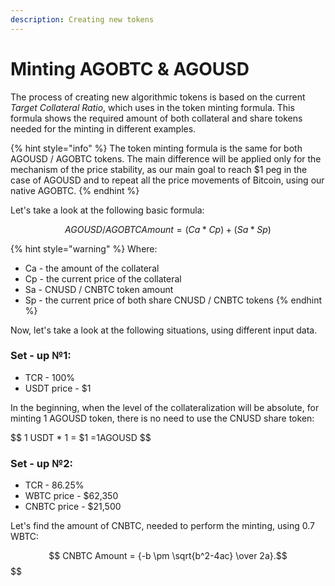 ```yaml
---
description: Creating new tokens
---
```


# Minting AGOBTC & AGOUSD

The process of creating new algorithmic tokens is based on the current _Target Collateral Ratio_, which uses in the token minting formula. This formula shows the required amount of both collateral and share tokens needed for the minting in different examples.

{% hint style="info" %}
The token minting formula is the same for both AGOUSD / AGOBTC tokens. The main difference will be applied only for the mechanism of the price stability, as our main goal to reach $1 peg in the case of AGOUSD and to repeat all the price movements of Bitcoin, using our native AGOBTC.
{% endhint %}

Let's take a look at the following basic formula:

$$
AGOUSD / AGOBTC Amount=(Ca*Cp) +(Sa*Sp)
$$

{% hint style="warning" %}
Where:

* Ca - the amount of the collateral
* Cp - the current price of the collateral
* Sa - CNUSD / CNBTC token amount
* Sp - the current price of both share CNUSD / CNBTC tokens
{% endhint %}

Now, let's take a look at the following situations, using different input data.

### Set - up №1:

* TCR - 100%
* USDT price - $1

In the beginning, when the level of the collateralization will be absolute, for minting 1 AGOUSD token, there is no need to use the CNUSD share token:

$$
1 USDT * 1 = $1 =1AGOUSD
$$

### Set - up №2:

* TCR - 86.25%
* WBTC price - $62,350
* CNBTC price - $21,500

Let's find the amount of CNBTC, needed to perform the minting, using 0.7 WBTC:

$$
CNBTC Amount = {-b \pm \sqrt{b^2-4ac} \over 2a}.$$
$$



